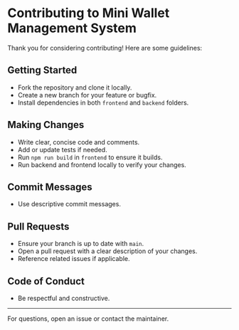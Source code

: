 # Contributing to Mini Wallet Management System

Thank you for considering contributing! Here are some guidelines:

## Getting Started
- Fork the repository and clone it locally.
- Create a new branch for your feature or bugfix.
- Install dependencies in both `frontend` and `backend` folders.

## Making Changes
- Write clear, concise code and comments.
- Add or update tests if needed.
- Run `npm run build` in `frontend` to ensure it builds.
- Run backend and frontend locally to verify your changes.

## Commit Messages
- Use descriptive commit messages.

## Pull Requests
- Ensure your branch is up to date with `main`.
- Open a pull request with a clear description of your changes.
- Reference related issues if applicable.

## Code of Conduct
- Be respectful and constructive.

---

For questions, open an issue or contact the maintainer.
